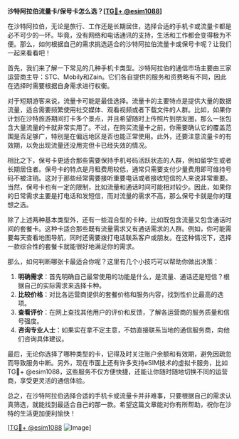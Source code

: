 **沙特阿拉伯流量卡/保号卡怎么选？[[TG💪+ @esim1088](https://t.me/s/esim1088)]**

在沙特阿拉伯，无论是旅行、工作还是长期居住，选择合适的手机卡或流量卡都是必不可少的一环。毕竟，没有网络和电话通讯的支持，生活和工作都会变得极为不便。那么，如何根据自己的需求挑选适合的沙特阿拉伯流量卡或保号卡呢？让我们一起来看看吧！

首先，我们来了解一下常见的几种手机卡类型。沙特阿拉伯的通信市场主要由三家运营商主导：STC、Mobily和Zain。它们各自提供的服务和资费略有不同，因此在选择时需要根据自身需求进行权衡。

对于短期游客来说，流量卡可能是最佳选择。流量卡的主要特点是提供大量的数据流量，适合需要频繁使用社交媒体、观看视频或者下载文件的人群。比如，如果你计划在沙特旅游期间打卡多个景点，并且希望随时上传照片到朋友圈，那么一张包含大量流量的卡就非常实用了。不过，在购买流量卡之前，你需要确认它的覆盖范围是否足够广，特别是在偏远地区是否也能正常使用。此外，还要注意流量卡的有效期，以免出现流量还没用完但卡已经失效的情况。

相比之下，保号卡更适合那些需要保持手机号码活跃状态的人群，例如留学生或者长期居住者。保号卡的特点是月租费用较低，通常只需要支付少量费用即可维持号码不被注销。这对于那些经常需要接听重要电话或者接收短信的人来说非常重要。当然，保号卡也有一定的限制，比如流量和通话时间可能相对较少。因此，如果你的日常需求主要是打电话和发短信，而对流量的需求不高，那么保号卡就是你的理想之选。

除了上述两种基本类型外，还有一些混合型的卡种，比如既包含流量又包含通话时间的套餐卡。这种卡适合那些既有流量需求又有通话需求的人群。例如，你可能需要每天查看地图导航，同时还需要拨打电话联系客户或朋友。在这种情况下，选择一款综合性的套餐卡就能很好地满足你的需求。

那么，如何判断哪张卡最适合你呢？这里有几个小技巧可以帮助你做出决策：

1. **明确需求**：首先明确自己最常使用的功能是什么，是流量、通话还是短信？根据自己的实际需求来选择卡种。
2. **比较价格**：对比各运营商提供的套餐价格和服务内容，找到性价比最高的选项。
3. **查看评价**：在网上查找其他用户的评价和反馈，了解各运营商的服务质量和信号强度。
4. **咨询专业人士**：如果实在拿不定主意，不妨直接联系当地的通信服务商，向他们咨询具体建议。

最后，无论你选择了哪种类型的卡，记得及时关注账户余额和有效期，避免因疏忽而导致服务中断。另外，现在市面上还有许多支持eSIM技术的虚拟卡服务，比如TG💪+ @esim1088，这些服务不仅方便快捷，还能让你随时随地切换不同的运营商，享受更灵活的通信体验。

总之，在沙特阿拉伯选择合适的手机卡或流量卡并非难事，只要根据自己的需求认真筛选，就能找到最适合自己的那一款。希望这篇文章能对你有所帮助，祝你在沙特的生活更加便利愉快！

[[TG💪+ @esim1088](https://t.me/s/esim1088) ![Image](https://i.postimg.cc/4NQfJmqS/Snipaste-2025-05-13-00-14-12.png)]